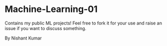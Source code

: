 # Machine-Learning-01
Contains my public ML projects! Feel free to fork it for your use and raise an issue if you want to discuss something.

By Nishant Kumar
